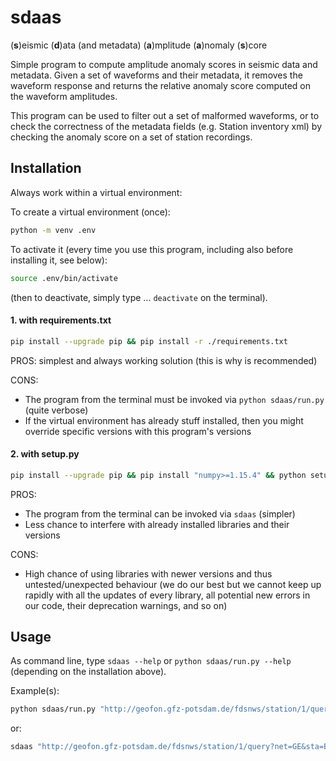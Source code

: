 # sdaas

(**s**)eismic (**d**)ata (and metadata) (**a**)mplitude (**a**)nomaly (**s**)core


Simple program to compute amplitude anomaly scores in seismic data and metadata.
Given a set of waveforms and their metadata, it removes the waveform response and returns
the relative anomaly score computed on the waveform amplitudes.

This program can be used to filter out a set of  malformed waveforms,
or to check the correctness of the metadata fields (e.g. Station inventory xml)
by checking the anomaly score on a set of station recordings.



## Installation

Always work within a virtual environment:

To create a virtual environment (once):

```bash
python -m venv .env
```

To activate it (every time you use this program, including also before installing it, see below):
```bash
source .env/bin/activate
```
(then to deactivate, simply type ... `deactivate` on the terminal). 

#### 1. with requirements.txt

```bash
pip install --upgrade pip && pip install -r ./requirements.txt
```

PROS: simplest and always working solution (this is why is recommended)

CONS: 
  - The program from the terminal must be invoked via `python sdaas/run.py` (quite verbose)
  - If the virtual environment has already stuff installed, then you might override specific versions
    with this program's versions

#### 2. with setup.py

```bash
pip install --upgrade pip && pip install "numpy>=1.15.4" && python setup.py install
```

PROS:
  - The program from the terminal can be invoked via `sdaas` (simpler)
  - Less chance to interfere with already installed libraries and their versions

CONS: 
  - High chance of using libraries with newer versions and thus untested/unexpected behaviour (we do our best
    but we cannot keep up rapidly with all the updates of every library, all potential new errors in our code,
    their deprecation warnings, and so on)



## Usage

As command line, type `sdaas --help` or `python sdaas/run.py --help` (depending
on the installation above).

Example(s):

```bash
python sdaas/run.py "http://geofon.gfz-potsdam.de/fdsnws/station/1/query?net=GE&sta=BKB&cha=BH?&start=2016-01-01&level=response" -c -th 0.7
```

or:

```bash
sdaas "http://geofon.gfz-potsdam.de/fdsnws/station/1/query?net=GE&sta=BKB&cha=BH?&start=2016-01-01&level=response" -c -th 0.7
```
